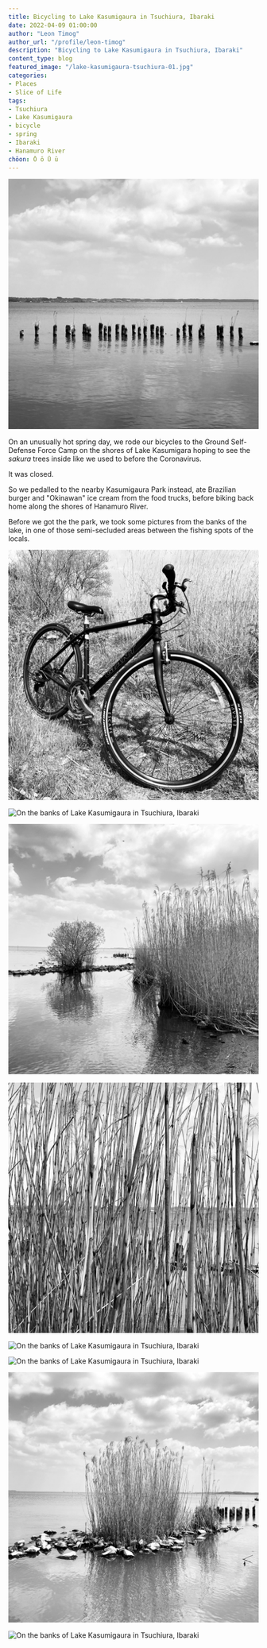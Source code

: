 ```yaml
---
title: Bicycling to Lake Kasumigaura in Tsuchiura, Ibaraki
date: 2022-04-09 01:00:00
author: "Leon Timog"
author_url: "/profile/leon-timog"
description: "Bicycling to Lake Kasumigaura in Tsuchiura, Ibaraki"
content_type: blog
featured_image: "/lake-kasumigaura-tsuchiura-01.jpg"
categories:
- Places
- Slice of Life
tags:
- Tsuchiura
- Lake Kasumigaura
- bicycle
- spring
- Ibaraki
- Hanamuro River
chōon: Ō ō Ū ū
---
```

![On the banks of Lake Kasumigaura in Tsuchiura, Ibaraki](lake-kasumigaura-tsuchiura-01.jpg "On the banks of Lake Kasumigaura in Tsuchiura, Ibaraki.")

On an unusually hot spring day, we rode our bicycles to the Ground Self-Defense Force Camp on the shores of Lake Kasumigara hoping to see the *sakura* trees inside like we used to before the Coronavirus.

It was closed.

So we pedalled to the nearby Kasumigaura Park instead, ate Brazilian burger and "Okinawan" ice cream from the food trucks, before biking back home along the shores of Hanamuro River.

Before we got the the park, we took some pictures from the banks of the lake, in one of those semi-secluded areas between the fishing spots of the locals.

![On the banks of Lake Kasumigaura in Tsuchiura, Ibaraki](lake-kasumigaura-tsuchiura-09.jpg)

![On the banks of Lake Kasumigaura in Tsuchiura, Ibaraki](lake-kasumigaura-tsuchiura-02.jpg)

![On the banks of Lake Kasumigaura in Tsuchiura, Ibaraki](lake-kasumigaura-tsuchiura-03.jpg)

![On the banks of Lake Kasumigaura in Tsuchiura, Ibaraki](lake-kasumigaura-tsuchiura-04.jpg)

![On the banks of Lake Kasumigaura in Tsuchiura, Ibaraki](lake-kasumigaura-tsuchiura-05.jpg)

![On the banks of Lake Kasumigaura in Tsuchiura, Ibaraki](lake-kasumigaura-tsuchiura-07.jpg)

![On the banks of Lake Kasumigaura in Tsuchiura, Ibaraki](lake-kasumigaura-tsuchiura-06.jpg)

![On the banks of Lake Kasumigaura in Tsuchiura, Ibaraki](lake-kasumigaura-tsuchiura-08.jpg)


